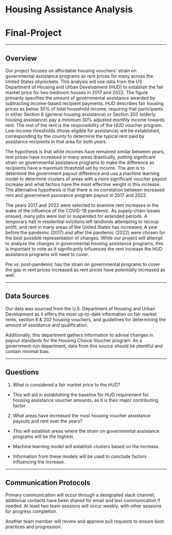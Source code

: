 # Housing Assistance Analysis
# Final-Project 
------------------------------ 
## Overview

Our project focuses on affordable housing vouchers' strain on governmental assistance programs as rent prices for many across the United States skyrockets. This analysis will use data from the US Department of Housing and Urban Development (HUD) to establish the fair market price for two-bedroom houses in 2017 and 2022. The figure primarily specifies the amount of governmental assistance awarded by subtracting income-based recipient payments. HUD describes fair housing prices as below 30% of total household income, requiring that participants in either Section 8 (general housing assistance) or Section 202 (elderly housing assistance) pay a minimum 30% adjusted monthly income towards rent. The rest of the rent is the responsibility of the HUD voucher program. Low-income thresholds (those eligible for assistance) will be established, corresponding by the county to determine the typical rent paid by assistance recipients in that area for both years.  

The hypothesis is that while incomes have remained similar between years, rent prices have increased in many areas drastically, putting significant strain on governmental assistance programs to make the difference as recipients have a maximum threshold set by income. The aim is to determine the government payout difference and use a machine learning model to determine clusters of areas with a more significant voucher payout increase and what factors have the most effective weight in this increase. The alternative hypothesis is that there is no correlation between increased rent and government assistance program payout in 2017 and 2022.  

The years 2017  and 2022 were selected to examine rent increases in the wake of the influence of the COVID-19 pandemic. As supply-chain issues ensued, many jobs were lost or suspended for extended periods. A temporary halt in residential evictions left landlords attempting to recoup profit, and rent in many areas of the United States has increased; A year before the pandemic (2017) and after the pandemic (2022) were chosen for the best possible representation of changes. While our project will attempt to analyze the changes in governmental housing assistance programs, this is important to note as it significantly influences the rent increase the HUD assistance programs will need to cover. 

Pre vs. post-pandemic has the strain on governmental programs to cover the gap in rent prices increased as rent prices have potentially increased as well. 

---------------------------------- 

## Data Sources

Our data was sourced from the U.S. Department of Housing and Urban Development as it offers the most up-to-date information on fair market rents, section 8 & 202 housing vouchers, and guidelines for determining the amount of assistance and qualification. 

Additionally, this department gathers information to advise changes in payout standards for the Housing Choice Voucher program. As a government-run department, data from this source should be plentiful and contain minimal bias.  

  
------------------------------------ 

## Questions

1) What is considered a fair market price to the HUD? 

  - This will aid in establishing the baseline for HUD requirement for housing assistance voucher amounts, as it is their major contributing factor. 

2) What areas have increased the most housing voucher assistance payouts and rent over the years? 

  - This will establish areas where the strain on governmental assistance programs will be the highest. 

  - Machine learning model will establish clusters based on the increase. 

  - Information from these models will be used to conclude factors influencing the increase. 

------------------------------------ 

## Communication Protocols

Primary communication will occur through a designated slack channel; additional contacts have been shared for email and text communication if needed. At least two team sessions will occur weekly, with other sessions for progress completion.  

Another team member will review and approve pull requests to ensure best practices and progression. 



